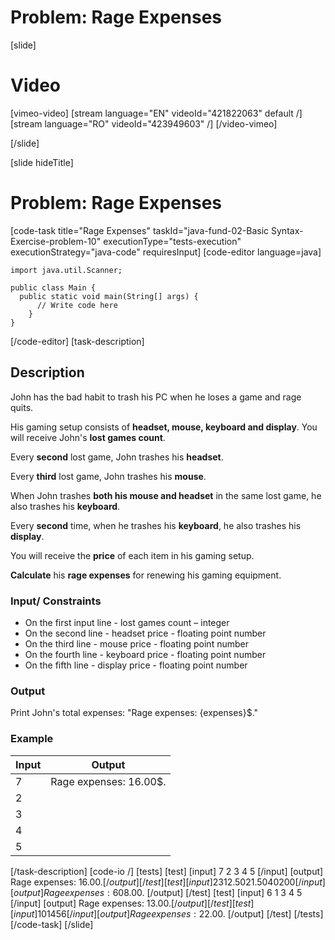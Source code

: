 # Problem: Rage Expenses

[slide]
# Video

[vimeo-video]
[stream language="EN" videoId="421822063" default /]
[stream language="RO" videoId="423949603"  /]
[/video-vimeo]

[/slide]

[slide hideTitle]
# Problem: Rage Expenses
[code-task title="Rage Expenses" taskId="java-fund-02-Basic Syntax-Exercise-problem-10" executionType="tests-execution" executionStrategy="java-code" requiresInput]
[code-editor language=java]
```
import java.util.Scanner;

public class Main {
  public static void main(String[] args) {
      // Write code here
    }
}
```
[/code-editor]
[task-description]
## Description
John has the bad habit to trash his PC when he loses a game and rage quits. 

His gaming setup consists of **headset, mouse, keyboard and display**. You will receive John's **lost games count**. 

Every **second** lost game, John trashes his **headset**.

Every **third** lost game, John trashes his **mouse**.

When John trashes **both his mouse and headset** in the same lost game, he also trashes his **keyboard**.

Every **second** time, when he trashes his **keyboard**, he also trashes his **display**. 

You will receive the **price** of each item in his gaming setup. 

**Calculate** his **rage expenses** for renewing his gaming equipment.

### Input/ Constraints
-	On the first input line - lost games count – integer
-	On the second line - headset price - floating point number
-	On the third line - mouse price - floating point number
-	On the fourth line - keyboard price - floating point number
-	On the fifth line - display price - floating point number

### Output
Print John's total expenses: "Rage expenses: \{expenses\}$."

### Example
| **Input** | **Output** |
| --- | --- |
| 7 | Rage expenses: 16.00$. |
| 2 | |
| 3 | |
| 4 | |
| 5 | |

[/task-description]
[code-io /]
[tests]
[test]
[input]
7
2
3
4
5
[/input]
[output]
Rage expenses: 16.00$.
[/output]
[/test]
[test]
[input]
23
12.50
21.50
40
200
[/input]
[output]
Rage expenses: 608.00$.
[/output]
[/test]
[test]
[input]
6
1
3
4
5
[/input]
[output]
Rage expenses: 13.00$.
[/output]
[/test]
[test]
[input]
10
1
4
5
6
[/input]
[output]
Rage expenses: 22.00$.
[/output]
[/test]
[/tests]
[/code-task]
[/slide]